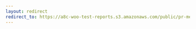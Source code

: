 ```yaml
---
layout: redirect
redirect_to: https://a8c-woo-test-reports.s3.amazonaws.com/public/pr-merge/43670/api/index.html
---
```


